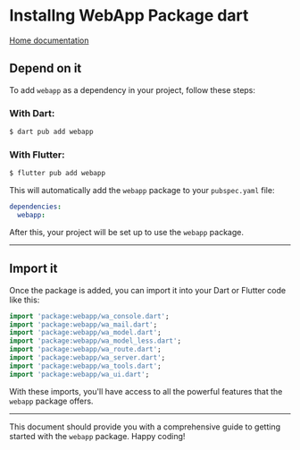# Installng WebApp Package dart
[Home documentation](/docs/README.md)

## Depend on it

To add `webapp` as a dependency in your project, follow these steps:

### With Dart:

```bash
$ dart pub add webapp
```

### With Flutter:

```bash
$ flutter pub add webapp
```

This will automatically add the `webapp` package to your `pubspec.yaml` file:

```yaml
dependencies:
  webapp: 
```

After this, your project will be set up to use the `webapp` package. 

---

## Import it

Once the package is added, you can import it into your Dart or Flutter code like this:

```dart
import 'package:webapp/wa_console.dart';
import 'package:webapp/wa_mail.dart';
import 'package:webapp/wa_model.dart';
import 'package:webapp/wa_model_less.dart';
import 'package:webapp/wa_route.dart';
import 'package:webapp/wa_server.dart';
import 'package:webapp/wa_tools.dart';
import 'package:webapp/wa_ui.dart';
```

With these imports, you'll have access to all the powerful features that the `webapp` package offers.

---

This document should provide you with a comprehensive guide to getting started with the `webapp` package. Happy coding!